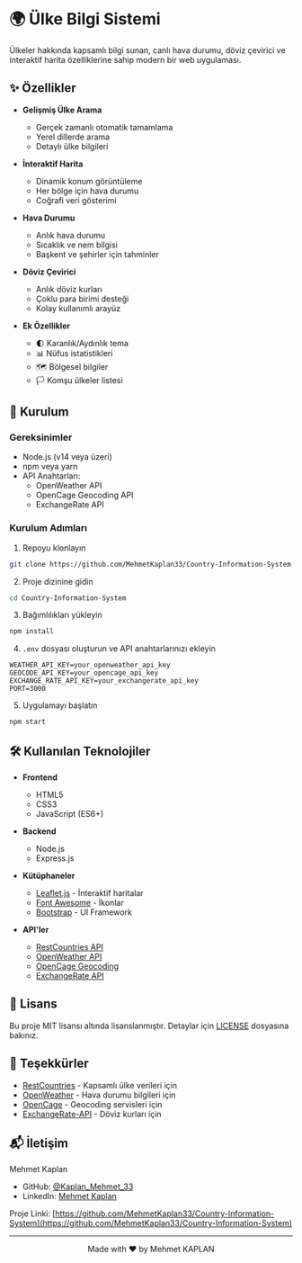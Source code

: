 # 🌍 Ülke Bilgi Sistemi

Ülkeler hakkında kapsamlı bilgi sunan, canlı hava durumu, döviz çevirici ve interaktif harita özelliklerine sahip modern bir web uygulaması.

## ✨ Özellikler

- **Gelişmiş Ülke Arama**
  - Gerçek zamanlı otomatik tamamlama
  - Yerel dillerde arama
  - Detaylı ülke bilgileri

- **İnteraktif Harita**
  - Dinamik konum görüntüleme
  - Her bölge için hava durumu
  - Coğrafi veri gösterimi

- **Hava Durumu**
  - Anlık hava durumu
  - Sıcaklık ve nem bilgisi
  - Başkent ve şehirler için tahminler

- **Döviz Çevirici**
  - Anlık döviz kurları
  - Çoklu para birimi desteği
  - Kolay kullanımlı arayüz

- **Ek Özellikler**
  - 🌓 Karanlık/Aydınlık tema
  - 📊 Nüfus istatistikleri
  - 🗺️ Bölgesel bilgiler
  - 🏳️ Komşu ülkeler listesi

## 🚀 Kurulum

### Gereksinimler

- Node.js (v14 veya üzeri)
- npm veya yarn
- API Anahtarları:
  - OpenWeather API
  - OpenCage Geocoding API
  - ExchangeRate API

### Kurulum Adımları

1. Repoyu klonlayın
```bash
git clone https://github.com/MehmetKaplan33/Country-Information-System
```

2. Proje dizinine gidin
```bash
cd Country-Information-System
```

3. Bağımlılıkları yükleyin
```bash
npm install
```

4. `.env` dosyası oluşturun ve API anahtarlarınızı ekleyin
```env
WEATHER_API_KEY=your_openweather_api_key
GEOCODE_API_KEY=your_opencage_api_key
EXCHANGE_RATE_API_KEY=your_exchangerate_api_key
PORT=3000
```

5. Uygulamayı başlatın
```bash
npm start
```

## 🛠️ Kullanılan Teknolojiler

- **Frontend**
  - HTML5
  - CSS3
  - JavaScript (ES6+)

- **Backend**
  - Node.js
  - Express.js

- **Kütüphaneler**
  - [Leaflet.js](https://leafletjs.com/) - İnteraktif haritalar
  - [Font Awesome](https://fontawesome.com/) - İkonlar
  - [Bootstrap](https://getbootstrap.com/) - UI Framework

- **API'ler**
  - [RestCountries API](https://restcountries.com/)
  - [OpenWeather API](https://openweathermap.org/api)
  - [OpenCage Geocoding](https://opencagedata.com/)
  - [ExchangeRate API](https://www.exchangerate-api.com/)

## 📝 Lisans

Bu proje MIT lisansı altında lisanslanmıştır. Detaylar için [LICENSE](LICENSE) dosyasına bakınız.

## 👏 Teşekkürler

- [RestCountries](https://restcountries.com/) - Kapsamlı ülke verileri için
- [OpenWeather](https://openweathermap.org/) - Hava durumu bilgileri için
- [OpenCage](https://opencagedata.com/) - Geocoding servisleri için
- [ExchangeRate-API](https://www.exchangerate-api.com/) - Döviz kurları için

## 📬 İletişim

Mehmet Kaplan

- GitHub: [@Kaplan_Mehmet_33]([https://github.com/mehmetkaplan](https://github.com/MehmetKaplan33))
- LinkedIn: [Mehmet Kaplan](https://www.linkedin.com/in/mehmet-kaplan-601013294/)

Proje Linki: [https://github.com/MehmetKaplan33/Country-Information-System](https://github.com/MehmetKaplan33/Country-Information-System)

---

<div align="center">
Made with ❤️ by Mehmet KAPLAN
</div>
